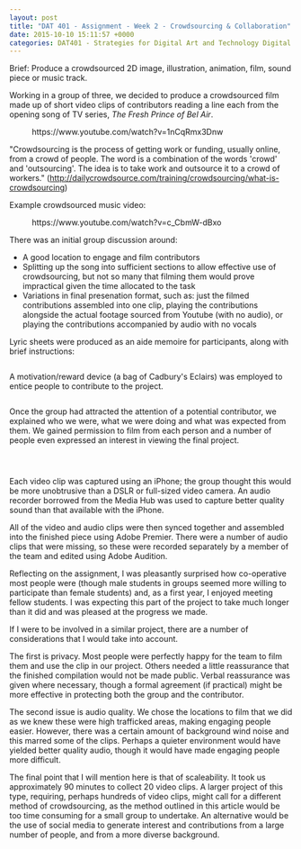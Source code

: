 ```yaml
---
layout: post
title: "DAT 401 - Assignment - Week 2 - Crowdsourcing & Collaboration"
date: 2015-10-10 15:11:57 +0000
categories: DAT401 - Strategies for Digital Art and Technology Digital Art and Technology
---
```


<!-- wp:paragraph {"className":"brief"} -->
<p class="brief">Brief: Produce a crowdsourced 2D image, illustration, animation, film, sound piece or music track.</p>
<!-- /wp:paragraph -->

<!-- wp:paragraph -->
<p>Working in a group of three, we decided to produce a crowdsourced film made up of short video clips of contributors reading a line each from the opening song of TV series, <em>The Fresh Prince of Bel Air</em>.</p>
<!-- /wp:paragraph -->

<!-- wp:embed {"url":"https://www.youtube.com/watch?v=1nCqRmx3Dnw","type":"video","providerNameSlug":"youtube","responsive":true,"className":"wp-embed-aspect-4-3 wp-has-aspect-ratio"} -->
<figure class="wp-block-embed is-type-video is-provider-youtube wp-block-embed-youtube wp-embed-aspect-4-3 wp-has-aspect-ratio"><div class="wp-block-embed__wrapper">
https://www.youtube.com/watch?v=1nCqRmx3Dnw
</div></figure>
<!-- /wp:embed -->

<!-- wp:paragraph -->
<p>"Crowdsourcing&nbsp;is the process of getting work or funding, usually online, from a crowd of people. The word is a combination of the words 'crowd' and 'outsourcing'. The idea is to take work and outsource it to a crowd of workers." (<a href="http://dailycrowdsource.com/training/crowdsourcing/what-is-crowdsourcing">http://dailycrowdsource.com/training/crowdsourcing/what-is-crowdsourcing</a>)</p>
<!-- /wp:paragraph -->

<!-- wp:paragraph -->
<p>Example crowdsourced music video:</p>
<!-- /wp:paragraph -->

<!-- wp:embed {"url":"https://www.youtube.com/watch?v=c_CbmW-dBxo","type":"video","providerNameSlug":"youtube","responsive":true,"className":"wp-embed-aspect-16-9 wp-has-aspect-ratio"} -->
<figure class="wp-block-embed is-type-video is-provider-youtube wp-block-embed-youtube wp-embed-aspect-16-9 wp-has-aspect-ratio"><div class="wp-block-embed__wrapper">
https://www.youtube.com/watch?v=c_CbmW-dBxo
</div></figure>
<!-- /wp:embed -->

<!-- wp:paragraph -->
<p>There was an initial group discussion around:</p>
<!-- /wp:paragraph -->

<!-- wp:list -->
<ul><!-- wp:list-item -->
<li>A good location to engage and film contributors</li>
<!-- /wp:list-item -->

<!-- wp:list-item -->
<li>Splitting up the song into sufficient sections to allow effective use of crowdsourcing, but not so many that filming them would prove impractical given the time allocated to the task</li>
<!-- /wp:list-item -->

<!-- wp:list-item -->
<li>Variations in final presenation format, such as: just the filmed contributions assembled into one clip, playing the contributions alongside the actual footage sourced from Youtube (with no audio), or playing the contributions accompanied by audio with no vocals</li>
<!-- /wp:list-item --></ul>
<!-- /wp:list -->

<!-- wp:paragraph -->
<p>Lyric sheets were produced as an aide memoire for participants, along with brief instructions:</p>
<!-- /wp:paragraph -->

<!-- wp:gallery {"ids":[510],"linkTo":"media","sizeSlug":"medium"} -->
<figure class="wp-block-gallery has-nested-images columns-default is-cropped"><!-- wp:image {"align":"left","id":510,"sizeSlug":"medium","linkDestination":"media"} -->
<figure class="wp-block-image alignleft size-medium"><a href="https://res.cloudinary.com/circleseven/image/upload/IMG_15111-scaled.jpg"><img src="https://res.cloudinary.com/circleseven/image/upload/IMG_15111-225x300.jpg" alt="" class="wp-image-510"/></a></figure>
<!-- /wp:image --></figure>
<!-- /wp:gallery -->

<!-- wp:paragraph -->
<p>A motivation/reward device (a bag of Cadbury's Eclairs) was employed to entice people to contribute to the project.</p>
<!-- /wp:paragraph -->

<!-- wp:gallery {"linkTo":"media","sizeSlug":"medium"} -->
<figure class="wp-block-gallery has-nested-images columns-default is-cropped"><!-- wp:image {"align":"left","id":516,"sizeSlug":"medium","linkDestination":"media"} -->
<figure class="wp-block-image alignleft size-medium"><a href="https://res.cloudinary.com/circleseven/image/upload/IMG_15371-scaled.jpg"><img src="https://res.cloudinary.com/circleseven/image/upload/IMG_15371-225x300.jpg" alt="" class="wp-image-516"/></a></figure>
<!-- /wp:image --></figure>
<!-- /wp:gallery -->

<!-- wp:paragraph -->
<p>Once the group had attracted the attention of a potential contributor, we explained who we were, what we were doing and what was expected from them. We gained permission to film from each person and a number of people even expressed an interest in viewing the final project.</p>
<!-- /wp:paragraph -->

<!-- wp:gallery {"linkTo":"media","sizeSlug":"medium"} -->
<figure class="wp-block-gallery has-nested-images columns-default is-cropped"><!-- wp:image {"id":521,"sizeSlug":"medium","linkDestination":"media"} -->
<figure class="wp-block-image size-medium"><a href="https://res.cloudinary.com/circleseven/image/upload/IMG_1570.png"><img src="https://res.cloudinary.com/circleseven/image/upload/IMG_1570-200x300.png" alt="" class="wp-image-521"/></a></figure>
<!-- /wp:image -->

<!-- wp:image {"id":520,"sizeSlug":"medium","linkDestination":"media"} -->
<figure class="wp-block-image size-medium"><a href="https://res.cloudinary.com/circleseven/image/upload/IMG_1571.png"><img src="https://res.cloudinary.com/circleseven/image/upload/IMG_1571-200x300.png" alt="" class="wp-image-520"/></a></figure>
<!-- /wp:image -->

<!-- wp:image {"id":522,"sizeSlug":"medium","linkDestination":"media"} -->
<figure class="wp-block-image size-medium"><a href="https://res.cloudinary.com/circleseven/image/upload/IMG_1572.png"><img src="https://res.cloudinary.com/circleseven/image/upload/IMG_1572-200x300.png" alt="" class="wp-image-522"/></a></figure>
<!-- /wp:image --></figure>
<!-- /wp:gallery -->

<!-- wp:paragraph -->
<p>Each&nbsp;video clip was captured using an iPhone; the group thought this would be more unobtrusive than a DSLR or full-sized video camera. An audio recorder borrowed from the Media Hub was used to capture better quality sound than that available with the iPhone.</p>
<!-- /wp:paragraph -->

<!-- wp:paragraph -->
<p>All of the video and audio clips were then synced together and assembled into the finished piece using Adobe Premier. There were a number of audio clips that were missing, so these were recorded separately by a member of the team and edited using Adobe Audition.</p>
<!-- /wp:paragraph -->

<!-- wp:paragraph -->
<p>Reflecting on the assignment, I was pleasantly surprised how co-operative most people were (though male students in groups seemed more willing to participate&nbsp;than female students) and, as a first year, I enjoyed meeting fellow students. I was expecting this part of the project to take much longer than it did and was pleased at the progress we made.</p>
<!-- /wp:paragraph -->

<!-- wp:paragraph -->
<p>If I were to be involved in a similar project, there are a number of considerations that I would take into account.</p>
<!-- /wp:paragraph -->

<!-- wp:paragraph -->
<p>The first is privacy. Most people were perfectly happy for the team to film them and use the clip in our project. Others needed a little reassurance that the finished compilation would not be made public. Verbal reassurance was given where necessary, though a formal agreement (if practical) might be more effective in protecting both the group and the contributor.</p>
<!-- /wp:paragraph -->

<!-- wp:paragraph -->
<p>The second issue is audio quality. We chose the locations to film that we did as we knew these were high trafficked areas, making engaging people easier. However, there was a certain amount of background wind noise and this marred some of the clips. Perhaps a quieter environment would have yielded better quality audio, though it would have made engaging people more difficult.</p>
<!-- /wp:paragraph -->

<!-- wp:paragraph -->
<p>The final point that I will mention here is that of scaleability. It took us approximately 90 minutes to collect 20 video clips. A larger project of this type, requiring, perhaps hundreds of video clips, might call for a different method of crowdsourcing, as the method outlined in this article would be too time consuming for a small group to undertake. An alternative would be the use of social media to generate interest and contributions from a large number of people, and from a more diverse background.</p>
<!-- /wp:paragraph -->